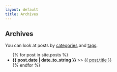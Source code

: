 ```yaml
---
layout: default
title: Archives
---
```

<h2>Archives</h2>
<p>You can look at posts by <a href="categories.html">categories</a> and <a href="tags.html">tags</a>.</p>
 
<ul class="posts">
	{% for post in site.posts %}
	<li><b>{{ post.date | date_to_string }}</b> >> <a href="{{site.baseurl}}{{ post.url }}">{{ post.title }}</a></li>
	{% endfor %}
</ul>

